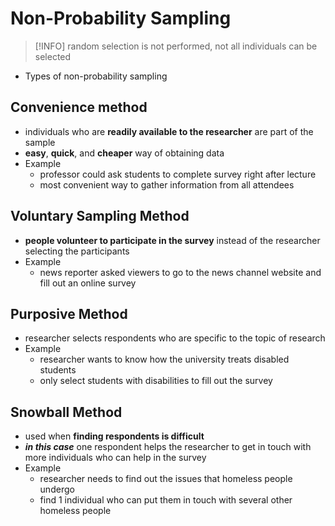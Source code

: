 # Non-Probability Sampling
> [!INFO]
> random selection is not performed, not all individuals can be selected

- Types of non-probability sampling
## Convenience method

- individuals who are **readily available to the researcher** are part of the sample
- **easy**, **quick**, and **cheaper** way of obtaining data
- Example
	- professor could ask students to complete survey right after lecture
	- most convenient way to gather information from all attendees
## Voluntary Sampling Method

- **people volunteer to participate in the survey** instead of the researcher selecting the participants
- Example
	- news reporter asked viewers to go to the news channel website and fill out an online survey
## Purposive Method

- researcher selects respondents who are specific to the topic of research
- Example
	- researcher wants to know how the university treats disabled students
	- only select students with disabilities to fill out the survey

## Snowball Method

- used when **finding respondents is difficult**
- ***in this case*** one respondent helps the researcher to get in touch with more individuals who can help in the survey
- Example
	- researcher needs to find out the issues that homeless people undergo
	- find 1 individual who can put them in touch with several other homeless people